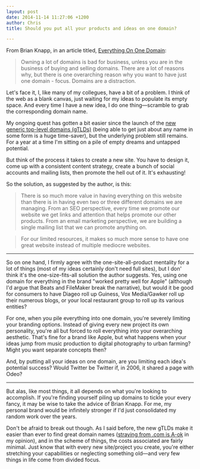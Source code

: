 ```yaml
---
layout: post
date: 2014-11-14 11:27:06 +1200
author: Chris
title: Should you put all your products and ideas on one domain?

---
```


<!-- excerpt -->

From Brian Knapp, in an article titled, [Everything On One Domain](http://retromocha.com/learn/put-everything-on-one-domain/):

>Owning a lot of domains is bad for business, unless you are in the business of buying and selling domains. There are a lot of reasons why, but there is one overarching reason why you want to have just one domain - focus. Domains are a distraction.

Let's face it, I, like many of my collegues, have a bit of a problem. I think of the web as a blank canvas, just waiting for my ideas to populate its empty space. And every time I have a new idea, I do one thing—scramble to grab the corresponding domain name. 

<!-- /excerpt -->

My ongoing quest has gotten a bit easier since the launch of the [new generic top-level domains (gTLDs)](https://iwantmyname.com/domains/new-gtld-domain-extensions) (being able to get just about any name in some form is a huge time-saver), but the underlying problem still remains. For a year at a time I'm sitting on a pile of empty dreams and untapped potential. 

But think of the process it takes to create a new site. You have to design it, come up with a consistent content strategy, create a bunch of social accounts and mailing lists, then promote the hell out of it. It's exhausting!

So the solution, as suggested by the author, is this:

>There is so much more value in having everything on this website than there is in having even two or three different domains we are managing. From an SEO perspective, every time we promote our website we get links and attention that helps promote our other products. From an email marketing perspective, we are building a single mailing list that we can promote anything on.

>For our limited resources, it makes so much more sense to have one great website instead of multiple mediocre websites.

***

So on one hand, I firmly agree with the one-site-all-product mentality for a lot of things (most of my ideas certainly don't need full sites), but I don' think it's the one-size-fits-all solution the author suggests. Yes, using one domain for everything in the brand "worked pretty well for Apple" (although I'd argue that Beats and FileMaker break the narrative), but would it be good for consumers to have Diageo roll up Guiness, Vox Media/Gawker roll up their numerous blogs, or your local restaurant group to roll up its various entities?

For one, when you pile everything into one domain, you're severely limiting your branding options. Instead of giving every new project its own personality, you're all but forced to roll everything into your overarching aesthetic. That's fine for a brand like Apple, but what happens when your ideas jump from music production to digital photography to urban farming? Might you want separate concepts then?

And, by putting all your ideas on one domain, are you limiting each idea's potential success? Would Twitter be Twitter if, in 2006, it shared a page with Odeo?

***

But alas, like most things, it all depends on what you're looking to accomplish. If you're finding yourself piling up domains to tickle your every fancy, it may be wise to take the advice of Brian Knapp. For me, my personal brand would be infinitely stronger if I'd just consolidated my random work over the years. 

Don't be afraid to break out though. As I said before, the new gTLDs make it easier than ever to find great domain names ([straying from .com is A-ok](http://blog.iwantmyname.com/2014/10/do-domain-extensions-really-matter-anymore.html) in my opinion), and in the scheme of things, the costs associated are fairly minimal. Just know that with every new site/project you create, you're either stretching your capabilities or neglecting something old—and very few things in life come from divided focus.

